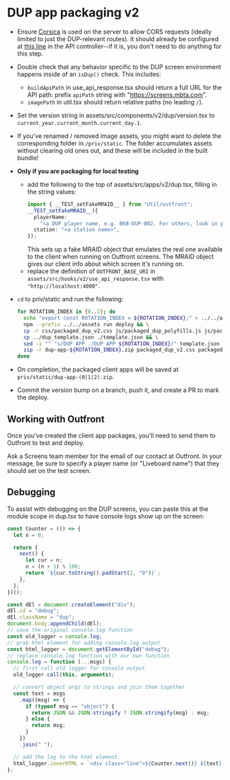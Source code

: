# DUP app packaging v2

- Ensure [Corsica](https://hexdocs.pm/corsica/Corsica.html) is used on the server to allow CORS requests (ideally limited to just the DUP-relevant routes). It should already be configured at [this line](/lib/screens_web/controllers/v2/screen_api_controller.ex#L9) in the API controller--if it is, you don't need to do anything for this step.
- Double check that any behavior specific to the DUP screen environment happens inside of an `isDup()` check. This includes:

  - `buildApiPath` in use_api_response.tsx should return a full URL for the API path: prefix `apiPath` string with "https://screens.mbta.com".
  - `imagePath` in util.tsx should return relative paths (no leading `/`).

- Set the version string in assets/src/components/v2/dup/version.tsx to `current_year.current_month.current_day.1`.
- If you've renamed / removed image assets, you might want to delete the corresponding folder in `/priv/static`. The folder accumulates assets without clearing old ones out, and these will be included in the built bundle!
- **Only if you are packaging for local testing**
  - add the following to the top of assets/src/apps/v2/dup.tsx, filling in the string values:
    ```ts
    import { __TEST_setFakeMRAID__ } from "Util/outfront";
    __TEST_setFakeMRAID__({
      playerName:
        "<a DUP player name, e.g. BKB-DUP-002. For others, look in priv/local.json for IDs of the pattern 'DUP-${playerName}'>",
      station: "<a station name>",
    });
    ```
    This sets up a fake MRAID object that emulates the real one available to the client when running on Outfront screens.
    The MRAID object gives our client info about which screen it's running on.
  - replace the definition of `OUTFRONT_BASE_URI` in `assets/src/hooks/v2/use_api_response.tsx` with `"http://localhost:4000"`.
- `cd` to priv/static and run the following:
  ```sh
  for ROTATION_INDEX in {0..2}; do
    echo "export const ROTATION_INDEX = ${ROTATION_INDEX};" > ../../assets/src/components/v2/dup/rotation_index.tsx && \
    npm --prefix ../../assets run deploy && \
    cp -r css/packaged_dup_v2.css js/packaged_dup_polyfills.js js/packaged_dup_v2.js js/packaged_dup_v2.js.map ../dup_preview.png ../dup-app.html . && \
    cp ../dup_template.json ./template.json && \
    sed -i "" "s/DUP APP ./DUP APP ${ROTATION_INDEX}/" template.json && \
    zip -r dup-app-${ROTATION_INDEX}.zip packaged_dup_v2.css packaged_dup_polyfills.js packaged_dup_v2.js fonts images dup-app.html template.json dup_preview.png
  done
  ```
- On completion, the packaged client apps will be saved at `priv/static/dup-app-(0|1|2).zip`.
- Commit the version bump on a branch, push it, and create a PR to mark the deploy.

## Working with Outfront

Once you've created the client app packages, you'll need to send them to Outfront to test and deploy.

Ask a Screens team member for the email of our contact at Outfront.
In your message, be sure to specify a player name (or "Liveboard name") that they should set on the test screen.

## Debugging

To assist with debugging on the DUP screens, you can paste this at the module scope in dup.tsx to have console logs
show up on the screen:

```js
const Counter = (() => {
  let n = 0;

  return {
    next() {
      let cur = n;
      n = (n + 1) % 100;
      return `${cur.toString().padStart(2, "0")}`;
    },
  };
})();

const dEl = document.createElement("div");
dEl.id = "debug";
dEl.className = "dup";
document.body.appendChild(dEl);
// save the original console.log function
const old_logger = console.log;
// grab html element for adding console.log output
const html_logger = document.getElementById("debug");
// replace console.log function with our own function
console.log = function (...msgs) {
  // first call old logger for console output
  old_logger.call(this, arguments);

  // convert object args to strings and join them together
  const text = msgs
    .map((msg) => {
      if (typeof msg == "object") {
        return JSON && JSON.stringify ? JSON.stringify(msg) : msg;
      } else {
        return msg;
      }
    })
    .join(" ");

  // add the log to the html element.
  html_logger.innerHTML = `<div class="line">${Counter.next()} ${text} </div>${html_logger.innerHTML}`;
};
```
